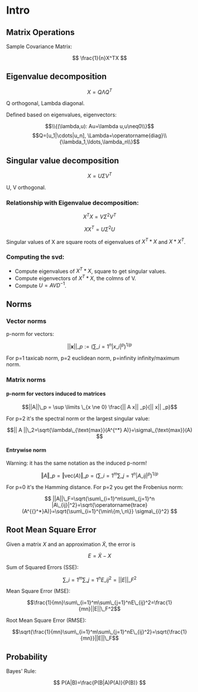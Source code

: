 Intro
===

Matrix Operations
---

Sample Covariance Matrix:

$$ \frac{1}{n}X^TX $$

Eigenvalue decomposition
---

$$ X=Q\Lambda Q^T $$

Q orthogonal, Lambda diagonal.

Defined based on eigenvalues, eigenvectors:

$$\\{(\lambda,u): Au=\lambda u,u\neq0\\}$$
$$Q=[u_1|\cdots|u_n], \Lambda=\operatorname{diag}\\{\lambda_1,\ldots,\lambda_n\\}$$

Singular value decomposition
---

$$ X=U\Sigma V^T $$

U, V orthogonal.

### Relationship with Eigenvalue decomposition:

$$ X^TX=V\Sigma^2V^T $$

$$ XX^T=U\Sigma^2U$$

Singular values of X are square roots of eigenvalues of $X^T*X$ and $X*X^T$.

### Computing the svd:

* Compute eigenvalues of $X^T*X$, square to get singular values.
* Compute eigenvectors of $X^T*X$, the colmns of V.
* Compute $U=AVD^{-1}$.

Norms
---

### Vector norms

p-norm for vectors:

$$||\mathbf{x}||\_p := \bigg( \sum\_{i=1}^n |x\_i|^p \bigg)^{1/p}$$

For p=1 taxicab norm, p=2 euclidean norm, p=infinity infinity/maximum norm.

### Matrix norms

#### p-norm for vectors induced to matrices

$$||A||\_p = \sup \limits \_{x \ne 0} \frac{|| A x|| _p}{|| x|| _p}$$

For p=2 it's the spectral norm or the largest singular value:

$$|| A ||\_2=\sqrt{\lambda\_{\text{max}}(A^{^*} A)}=\sigma\_{\text{max}}(A) $$

#### Entrywise norm

Warning: it has the same notation as the induced p-norm!

$$\Vert A \Vert\_{p} = \Vert \mathrm{vec}(A) \Vert\_{p} = \left( \sum\_{i=1}^m \sum\_{j=1}^n |A\_{ij}|^p \right)^{1/p}$$ 

For p=0 it's the Hamming distance. For p=2 you get the Frobenius norm:

$$ ||A||\_F=\sqrt{\sum\_{i=1}^m\sum\_{j=1}^n |A\_{ij}|^2}=\sqrt{\operatorname{trace}(A^{{}^*}A)}=\sqrt{\sum\_{i=1}^{\min\{m,\,n\}} \sigma\_{i}^2} $$

Root Mean Square Error
---

Given a matrix $X$ and an approximation $\tilde{X}$, the error is

$$E=\tilde{X}-X$$

Sum of Squared Errors (SSE):

$$\sum\_{i=1}^m\sum\_{j=1}^nE\_{ij}^2=||E||\_F^2$$

Mean Square Error (MSE):

$$\frac{1}{mn}\sum\_{i=1}^m\sum\_{j=1}^nE\_{ij}^2=\frac{1}{mn}||E||\_F^2$$

Root Mean Square Error (RMSE):

$$\sqrt{\frac{1}{mn}\sum\_{i=1}^m\sum\_{j=1}^nE\_{ij}^2}=\sqrt{\frac{1}{mn}}||E||\_F$$

Probability
---

Bayes' Rule:

$$ P(A|B)=\frac{P(B|A)P(A)}{P(B)} $$

